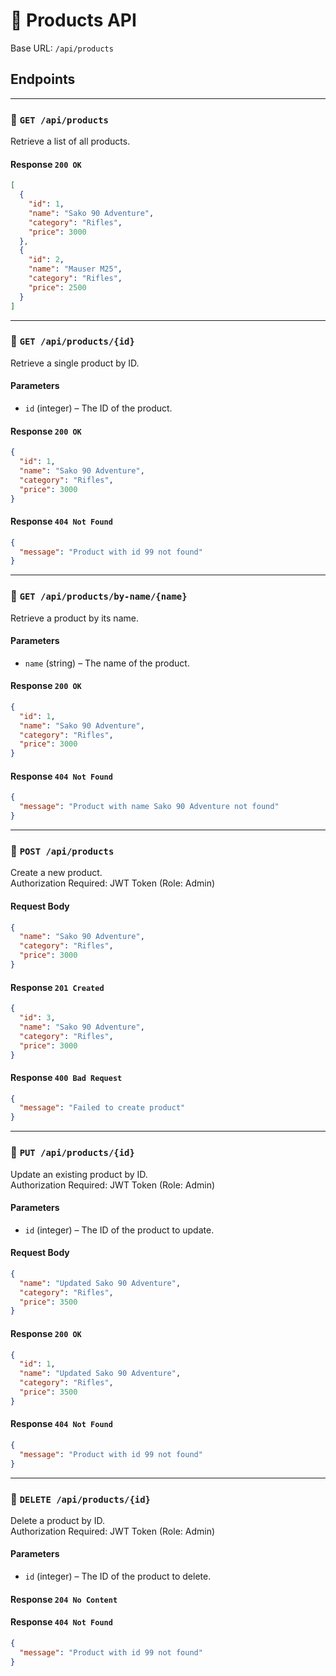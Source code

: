 # 📘 Products API

Base URL: `/api/products`

## Endpoints

---

### 🔹 `GET /api/products`

Retrieve a list of all products.

#### Response `200 OK`
```json
[
  {
    "id": 1,
    "name": "Sako 90 Adventure",
    "category": "Rifles",
    "price": 3000
  },
  {
    "id": 2,
    "name": "Mauser M25",
    "category": "Rifles",
    "price": 2500
  }
]
```

---

### 🔹 `GET /api/products/{id}`

Retrieve a single product by ID.

#### Parameters
- `id` (integer) – The ID of the product.

#### Response `200 OK`
```json
{
  "id": 1,
  "name": "Sako 90 Adventure",
  "category": "Rifles",
  "price": 3000
}
```

#### Response `404 Not Found`
```json
{
  "message": "Product with id 99 not found"
}
```

---

### 🔹 `GET /api/products/by-name/{name}`

Retrieve a product by its name.

#### Parameters
- `name` (string) – The name of the product.

#### Response `200 OK`
```json
{
  "id": 1,
  "name": "Sako 90 Adventure",
  "category": "Rifles",
  "price": 3000
}
```

#### Response `404 Not Found`
```json
{
  "message": "Product with name Sako 90 Adventure not found"
}
```

---

### 🔹 `POST /api/products`

Create a new product.  
Authorization Required: JWT Token (Role: Admin)

#### Request Body
```json
{
  "name": "Sako 90 Adventure",
  "category": "Rifles",
  "price": 3000
}
```

#### Response `201 Created`
```json
{
  "id": 3,
  "name": "Sako 90 Adventure",
  "category": "Rifles",
  "price": 3000
}
```

#### Response `400 Bad Request`
```json
{
  "message": "Failed to create product"
}
```

---

### 🔹 `PUT /api/products/{id}`

Update an existing product by ID.  
Authorization Required: JWT Token (Role: Admin)

#### Parameters
- `id` (integer) – The ID of the product to update.

#### Request Body
```json
{
  "name": "Updated Sako 90 Adventure",
  "category": "Rifles",
  "price": 3500
}
```

#### Response `200 OK`
```json
{
  "id": 1,
  "name": "Updated Sako 90 Adventure",
  "category": "Rifles",
  "price": 3500
}
```

#### Response `404 Not Found`
```json
{
  "message": "Product with id 99 not found"
}
```

---

### 🔹 `DELETE /api/products/{id}`

Delete a product by ID.  
Authorization Required: JWT Token (Role: Admin)

#### Parameters
- `id` (integer) – The ID of the product to delete.

#### Response `204 No Content`

#### Response `404 Not Found`
```json
{
  "message": "Product with id 99 not found"
}
```